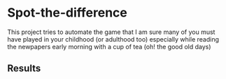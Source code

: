 # Spot-the-difference

This project tries to automate the game that I am sure many of you must have played in your childhood (or adulthood too) especially while reading the newpapers early morning with a cup of tea (oh! the good old days)

## Results 

